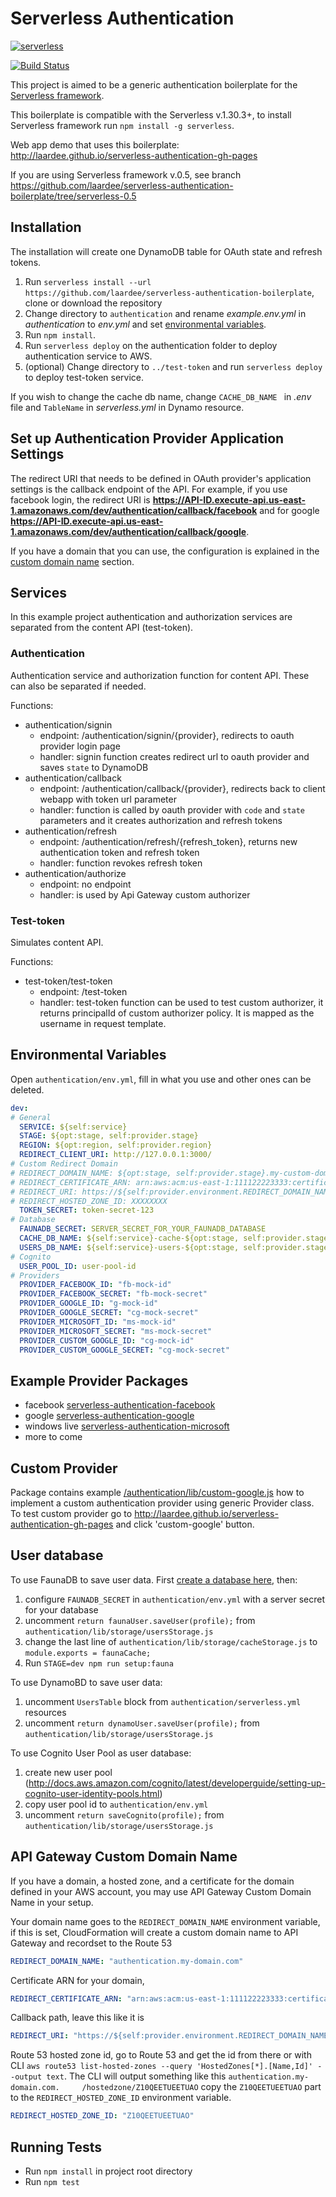 # Serverless Authentication

[![serverless](http://public.serverless.com/badges/v3.svg)](http://www.serverless.com)

[![Build Status](https://travis-ci.org/laardee/serverless-authentication-boilerplate.svg?branch=master)](https://travis-ci.org/laardee/serverless-authentication-boilerplate)

This project is aimed to be a generic authentication boilerplate for the [Serverless framework](http://www.serverless.com).

This boilerplate is compatible with the Serverless v.1.30.3+, to install Serverless framework run `npm install -g serverless`.

Web app demo that uses this boilerplate: http://laardee.github.io/serverless-authentication-gh-pages

If you are using Serverless framework v.0.5, see branch https://github.com/laardee/serverless-authentication-boilerplate/tree/serverless-0.5

## Installation

The installation will create one DynamoDB table for OAuth state and refresh tokens.

1. Run `serverless install --url https://github.com/laardee/serverless-authentication-boilerplate`, clone or download the repository
2. Change directory to `authentication` and rename _example.env.yml_ in _authentication_ to _env.yml_ and set [environmental variables](#env-vars).
3. Run `npm install`.
4. Run `serverless deploy` on the authentication folder to deploy authentication service to AWS.
5. (optional) Change directory to `../test-token` and run `serverless deploy` to deploy test-token service.

If you wish to change the cache db name, change `CACHE_DB_NAME ` in _.env_ file and `TableName` in _serverless.yml_ in Dynamo resource.

## Set up Authentication Provider Application Settings

The redirect URI that needs to be defined in OAuth provider's application settings is the callback endpoint of the API. For example, if you use facebook login, the redirect URI is **https://API-ID.execute-api.us-east-1.amazonaws.com/dev/authentication/callback/facebook** and for google **https://API-ID.execute-api.us-east-1.amazonaws.com/dev/authentication/callback/google**.

If you have a domain that you can use, the configuration is explained in the [custom domain name](#custom-domain) section.

## Services

In this example project authentication and authorization services are separated from the content API (test-token).

### Authentication

Authentication service and authorization function for content API. These can also be separated if needed.

Functions:

* authentication/signin
  * endpoint: /authentication/signin/{provider}, redirects to oauth provider login page
  * handler: signin function creates redirect url to oauth provider and saves `state` to DynamoDB
* authentication/callback
  * endpoint: /authentication/callback/{provider}, redirects back to client webapp with token url parameter
  * handler: function is called by oauth provider with `code` and `state` parameters and it creates authorization and refresh tokens
* authentication/refresh
  * endpoint: /authentication/refresh/{refresh_token}, returns new authentication token and refresh token
  * handler: function revokes refresh token
* authentication/authorize
  * endpoint: no endpoint
  * handler: is used by Api Gateway custom authorizer

### Test-token

Simulates content API.

Functions:

* test-token/test-token
  * endpoint: /test-token
  * handler: test-token function can be used to test custom authorizer, it returns principalId of custom authorizer policy. It is mapped as the username in request template.

## <a id="env-vars"></a>Environmental Variables

Open `authentication/env.yml`, fill in what you use and other ones can be deleted.

```yaml
dev:
# General
  SERVICE: ${self:service}
  STAGE: ${opt:stage, self:provider.stage}
  REGION: ${opt:region, self:provider.region}
  REDIRECT_CLIENT_URI: http://127.0.0.1:3000/
# Custom Redirect Domain
# REDIRECT_DOMAIN_NAME: ${opt:stage, self:provider.stage}.my-custom-domain-for-callback.com
# REDIRECT_CERTIFICATE_ARN: arn:aws:acm:us-east-1:111122223333:certificate/fb1b9770-a305-495d-aefb-27e5e101ff3
# REDIRECT_URI: https://${self:provider.environment.REDIRECT_DOMAIN_NAME}/authentication/callback/{provider}
# REDIRECT_HOSTED_ZONE_ID: XXXXXXXX
  TOKEN_SECRET: token-secret-123
# Database
  FAUNADB_SECRET: SERVER_SECRET_FOR_YOUR_FAUNADB_DATABASE
  CACHE_DB_NAME: ${self:service}-cache-${opt:stage, self:provider.stage}
  USERS_DB_NAME: ${self:service}-users-${opt:stage, self:provider.stage}
# Cognito
  USER_POOL_ID: user-pool-id
# Providers
  PROVIDER_FACEBOOK_ID: "fb-mock-id"
  PROVIDER_FACEBOOK_SECRET: "fb-mock-secret"
  PROVIDER_GOOGLE_ID: "g-mock-id"
  PROVIDER_GOOGLE_SECRET: "cg-mock-secret"
  PROVIDER_MICROSOFT_ID: "ms-mock-id"
  PROVIDER_MICROSOFT_SECRET: "ms-mock-secret"
  PROVIDER_CUSTOM_GOOGLE_ID: "cg-mock-id"
  PROVIDER_CUSTOM_GOOGLE_SECRET: "cg-mock-secret"
```

## Example Provider Packages

* facebook [serverless-authentication-facebook](https://www.npmjs.com/package/serverless-authentication-facebook)
* google [serverless-authentication-google](https://www.npmjs.com/package/serverless-authentication-google)
* windows live [serverless-authentication-microsoft](https://www.npmjs.com/package/serverless-authentication-microsoft)
* more to come

## <a id="custom-provider"></a>Custom Provider

Package contains example [/authentication/lib/custom-google.js](https://github.com/laardee/serverless-authentication-boilerplate/blob/master/authentication/lib/custom-google.js) how to implement a custom authentication provider using generic Provider class. To test custom provider go to http://laardee.github.io/serverless-authentication-gh-pages and click 'custom-google' button.

## User database

To use FaunaDB to save user data. First [create a database here](https://fauna.com/serverless-cloud-sign-up), then:

1. configure `FAUNADB_SECRET` in `authentication/env.yml` with a server secret for your database
2. uncomment `return faunaUser.saveUser(profile);` from `authentication/lib/storage/usersStorage.js`
3. change the last line of  `authentication/lib/storage/cacheStorage.js` to `module.exports = faunaCache;`
4. Run `STAGE=dev npm run setup:fauna`

To use DynamoBD to save user data:

1. uncomment `UsersTable` block from `authentication/serverless.yml` resources
2. uncomment `return dynamoUser.saveUser(profile);` from `authentication/lib/storage/usersStorage.js`

To use Cognito User Pool as user database:

1. create new user pool (http://docs.aws.amazon.com/cognito/latest/developerguide/setting-up-cognito-user-identity-pools.html)
2. copy user pool id to `authentication/env.yml`
3. uncomment `return saveCognito(profile);` from `authentication/lib/storage/usersStorage.js`

## <a id="custom-domain"></a>API Gateway Custom Domain Name

If you have a domain, a hosted zone, and a certificate for the domain defined in your AWS account, you may use API Gateway Custom Domain Name in your setup.

Your domain name goes to the `REDIRECT_DOMAIN_NAME` environment variable, if this is set, CloudFormation will create a custom domain name to API Gateway and recordset to the Route 53
```yaml
REDIRECT_DOMAIN_NAME: "authentication.my-domain.com"
```

Certificate ARN for your domain,
```yaml
REDIRECT_CERTIFICATE_ARN: "arn:aws:acm:us-east-1:111122223333:certificate/fb1b9770-a305-495d-aefb-27e5e101ff3"
```

Callback path, leave this like it is
```yaml
REDIRECT_URI: "https://${self:provider.environment.REDIRECT_DOMAIN_NAME}/authentication/callback/{provider}"
```

Route 53 hosted zone id, go to Route 53 and get the id from there or with CLI `aws route53 list-hosted-zones --query 'HostedZones[*].[Name,Id]' --output text`. The CLI will output something like this `authentication.my-domain.com.     /hostedzone/Z10QEETUEETUAO` copy the `Z10QEETUEETUAO` part to the `REDIRECT_HOSTED_ZONE_ID` environment variable.

```yaml
REDIRECT_HOSTED_ZONE_ID: "Z10QEETUEETUAO"
````

## Running Tests

* Run `npm install` in project root directory
* Run `npm test`
